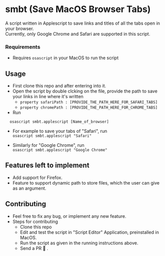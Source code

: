 # smbt (Save MacOS Browser Tabs) 

A script written in Applescript to save links and titles of all the tabs open in your browser.  
Currently, only Google Chrome and Safari are supported in this script.

### Requirements
* Requires `osascript` in your MacOS to run the script  

## Usage
* First clone this repo and after entering into it.  
* Open the script by double clcking on the file, provide the path to save your links in line where it's written    
    * ` property safariPath : [PROVIDE_THE_PATH_HERE_FOR_SAFARI_TABS] `  
    * ` property chromePath : [PROVIDE_THE_PATH_HERE_FOR_CHROME_TABS] `  
* Run 
```
  osascript smbt.applescript [Name_of_browser]
```
* For example to save your tabs of "Safari", run  
` osascript smbt.applescript "Safari" ` 

* Similarly for "Google Chrome", run  
` osascript smbt.applescript "Google Chrome" ` 

## Features left to implement
* Add support for Firefox.  
* Feature to support dynamic path to store files, which the user can give as an argument.  

## Contributing
* Feel free to fix any bug, or implement any new feature.  
* Steps for contributing
  * Clone this repo
  * Edit and test the script in "Script Editor" Application, preinstalled in MacOS.  
  * Run the script as given in the running instructions above.  
  * Send a PR :tada: .  

